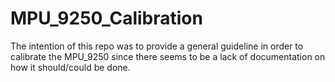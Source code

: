 # MPU_9250_Calibration
The intention of this repo was to provide a general guideline in order to calibrate the MPU_9250 since there seems to be a lack of documentation on how it should/could be done.
